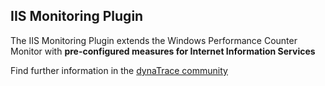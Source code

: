 ## IIS Monitoring Plugin

The IIS Monitoring Plugin extends the Windows Performance Counter Monitor with **pre-configured measures for Internet Information Services**

Find further information in the [dynaTrace community](https://community.compuwareapm.com/community/display/DL/IIS+Monitoring+Plugin)